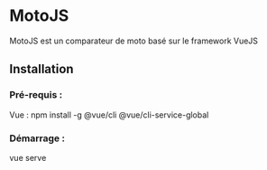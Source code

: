 # MotoJS 

MotoJS est un comparateur de moto basé sur le framework VueJS

## Installation 

### Pré-requis : 

Vue : npm install -g @vue/cli @vue/cli-service-global

### Démarrage :

vue serve